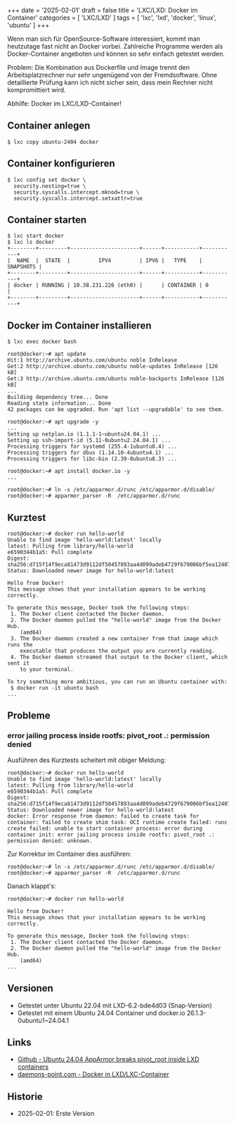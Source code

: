 +++
date = '2025-02-01'
draft = false
title = 'LXC/LXD: Docker im Container'
categories = [ 'LXC/LXD' ]
tags = [ 'lxc', 'lxd', 'docker', 'linux', 'ubuntu' ]
+++

<!--
LXC/LXD: Docker im Container
============================
-->

Wenn man sich für OpenSource-Software interessiert,
kommt man heutzutage fast nicht an Docker vorbei.
Zahlreiche Programme werden als Docker-Container angeboten
und können so sehr einfach getestet werden.

Problem: Die Kombination aus Dockerfile und Image
trennt den Arbeitsplatzrechner nur sehr ungenügend
von der Fremdsoftware. Ohne detaillierte Prüfung kann
ich nicht sicher sein, dass mein Rechner nicht kompromittiert
wird.

Abhilfe: Docker im LXC/LXD-Container!

<!--more-->

Container anlegen
-----------------

```
$ lxc copy ubuntu-2404 docker
```

Container konfigurieren
-----------------------

```
$ lxc config set docker \
  security.nesting=true \
  security.syscalls.intercept.mknod=true \
  security.syscalls.intercept.setxattr=true
```

Container starten
-----------------

```
$ lxc start docker
$ lxc ls docker
+--------+---------+----------------------+------+-----------+-----------+
|  NAME  |  STATE  |         IPV4         | IPV6 |   TYPE    | SNAPSHOTS |
+--------+---------+----------------------+------+-----------+-----------+
| docker | RUNNING | 10.38.231.226 (eth0) |      | CONTAINER | 0         |
+--------+---------+----------------------+------+-----------+-----------+
```

Docker im Container installieren
--------------------------------

```
$ lxc exec docker bash

root@docker:~# apt update
Hit:1 http://archive.ubuntu.com/ubuntu noble InRelease
Get:2 http://archive.ubuntu.com/ubuntu noble-updates InRelease [126 kB]
Get:3 http://archive.ubuntu.com/ubuntu noble-backports InRelease [126 kB]
...
Building dependency tree... Done
Reading state information... Done
42 packages can be upgraded. Run 'apt list --upgradable' to see them.

root@docker:~# apt upgrade -y
...
Setting up netplan.io (1.1.1-1~ubuntu24.04.1) ...
Setting up ssh-import-id (5.11-0ubuntu2.24.04.1) ...
Processing triggers for systemd (255.4-1ubuntu8.4) ...
Processing triggers for dbus (1.14.10-4ubuntu4.1) ...
Processing triggers for libc-bin (2.39-0ubuntu8.3) ...

root@docker:~# apt install docker.io -y
...

root@docker:~# ln -s /etc/apparmor.d/runc /etc/apparmor.d/disable/
root@docker:~# apparmor_parser -R  /etc/apparmor.d/runc
```

Kurztest
--------

```
root@docker:~# docker run hello-world
Unable to find image 'hello-world:latest' locally
latest: Pulling from library/hello-world
e6590344b1a5: Pull complete
Digest: sha256:d715f14f9eca81473d9112df50457893aa4d099adeb4729f679006bf5ea12407
Status: Downloaded newer image for hello-world:latest

Hello from Docker!
This message shows that your installation appears to be working correctly.

To generate this message, Docker took the following steps:
 1. The Docker client contacted the Docker daemon.
 2. The Docker daemon pulled the "hello-world" image from the Docker Hub.
    (amd64)
 3. The Docker daemon created a new container from that image which runs the
    executable that produces the output you are currently reading.
 4. The Docker daemon streamed that output to the Docker client, which sent it
    to your terminal.

To try something more ambitious, you can run an Ubuntu container with:
 $ docker run -it ubuntu bash
...
```

Probleme
--------

### error jailing process inside rootfs: pivot_root .: permission denied

Ausführen des Kurztests scheitert mit obiger Meldung:

```
root@docker:~# docker run hello-world
Unable to find image 'hello-world:latest' locally
latest: Pulling from library/hello-world
e6590344b1a5: Pull complete
Digest: sha256:d715f14f9eca81473d9112df50457893aa4d099adeb4729f679006bf5ea12407
Status: Downloaded newer image for hello-world:latest
docker: Error response from daemon: failed to create task for container: failed to create shim task: OCI runtime create failed: runc create failed: unable to start container process: error during container init: error jailing process inside rootfs: pivot_root .: permission denied: unknown.
```

Zur Korrektur im Container dies ausführen:

```
root@docker:~# ln -s /etc/apparmor.d/runc /etc/apparmor.d/disable/
root@docker:~# apparmor_parser -R  /etc/apparmor.d/runc
```

Danach klappt's:

```
root@docker:~# docker run hello-world

Hello from Docker!
This message shows that your installation appears to be working correctly.

To generate this message, Docker took the following steps:
 1. The Docker client contacted the Docker daemon.
 2. The Docker daemon pulled the "hello-world" image from the Docker Hub.
    (amd64)
...
```

Versionen
---------

- Getestet unter Ubuntu 22.04 mit LXD-6.2-bde4d03
  (Snap-Version)
- Getestet mit einem Ubuntu 24.04 Container
  und docker.io 26.1.3-0ubuntu1~24.04.1

Links
-----

- [Github - Ubuntu 24.04 AppArmor breaks pivot_root inside LXD containers](https://github.com/canonical/lxd/issues/13389)
- [daemons-point.com - Docker in LXD/LXC-Container](https://daemons-point.com/blog/2022/12/25/docker-in-lxc-container/)

Historie
--------

- 2025-02-01: Erste Version
